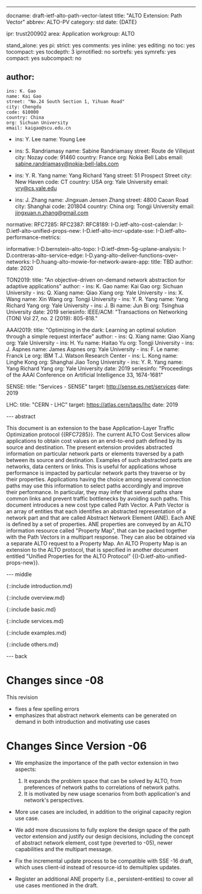 ---
docname: draft-ietf-alto-path-vector-latest
title: "ALTO Extension: Path Vector"
abbrev: ALTO-PV
category: std
date: {DATE}

ipr: trust200902
area: Application
workgroup: ALTO

stand_alone: yes
pi:
  strict: yes
  comments: yes
  inline: yes
  editing: no
  toc: yes
  tocompact: yes
  tocdepth: 3
  iprnotified: no
  sortrefs: yes
  symrefs: yes
  compact: yes
  subcompact: no

author:
  -
    ins: K. Gao
    name: Kai Gao
    street: "No.24 South Section 1, Yihuan Road"
    city: Chengdu
    code: 610000
    country: China
    org: Sichuan University
    email: kaigao@scu.edu.cn
  -
    ins: Y. Lee
    name: Young Lee

  -
    ins: S. Randriamasy
    name: Sabine Randriamasy
    street: Route de Villejust
    city: Nozay
    code: 91460
    country: France
    org: Nokia Bell Labs
    email: sabine.randriamasy@nokia-bell-labs.com

  -
    ins:  Y. R. Yang
    name: Yang Richard Yang
    street: 51 Prospect Street
    city: New Haven
    code: CT
    country: USA
    org: Yale University
    email: yry@cs.yale.edu

  -
    ins: J. Zhang
    name: Jingxuan Jensen Zhang
    street: 4800 Caoan Road
    city: Shanghai
    code: 201804
    country: China
    org: Tongji University
    email: jingxuan.n.zhang@gmail.com

normative:
  RFC7285:
  RFC2387:
  RFC8189:
  I-D.ietf-alto-cost-calendar:
  I-D.ietf-alto-unified-props-new:
  I-D.ietf-alto-incr-update-sse:
  I-D.ietf-alto-performance-metrics:

informative:
  I-D.bernstein-alto-topo:
  I-D.ietf-dmm-5g-uplane-analysis:
  I-D.contreras-alto-service-edge:
  I-D.yang-alto-deliver-functions-over-networks:
  I-D.huang-alto-mowie-for-network-aware-app:
    title: TBD
    author:
    date: 2020

  TON2019:
    title: "An objective-driven on-demand network abstraction for adaptive applications"
    author:
      -
        ins: K. Gao
        name: Kai Gao
        org: Sichuan University
      -
        ins: Q. Xiang
        name: Qiao Xiang
        org: Yale University
      -
        ins: X. Wang
        name: Xin Wang
        org: Tongji University
      -
        ins: Y. R. Yang
        name: Yang Richard Yang
        org: Yale University
      -
        ins: J. Bi
        name: Jun Bi
        org: Tsinghua University
    date: 2019
    seriesinfo:
      IEEE/ACM: "Transactions on Networking (TON) Vol 27, no. 2 (2019): 805-818."

  AAAI2019:
    title: "Optimizing in the dark: Learning an optimal solution through a simple request interface"
    author:
      -
        ins: Q. Xiang
        name: Qiao Xiang
        org: Yale University
      -
        ins: H. Yu
        name: Haitao Yu
        org: Tongji University
      -
        ins: J. Aspnes
        name: James Aspnes
        org: Yale University
      -
        ins: F. Le
        name: Franck Le
        org: IBM T.J. Watson Research Center
      -
        ins: L. Kong
        name: Linghe Kong
        org: Shanghai Jiao Tong University
      -
        ins: Y. R. Yang
        name: Yang Richard Yang
        org: Yale University
    date: 2019
    seriesinfo: "Proceedings of the AAAI Conference on Artificial Intelligence 33, 1674-1681"

  SENSE:
    title: "Services - SENSE"
    target: http://sense.es.net/services
    date: 2019

  LHC:
    title: "CERN - LHC"
    target: https://atlas.cern/tags/lhc
    date: 2019

--- abstract

This document is an extension to the base Application-Layer Traffic Optimization
protocol {{RFC7285}}. The current ALTO Cost Services allow applications to
obtain cost values on an end-to-end path defined by its source and destination.
The present extension provides abstracted information on particular network
parts or elements traversed by a path between its source and destination.
Examples of such abstracted parts are networks, data centers or links. This is
useful for applications whose performance is impacted by particular network
parts they traverse or by their properties. Applications having the choice among
several connection paths may use this information to select paths accordingly
and improve their performance. In particular, they may infer that several paths
share common links and prevent traffic bottlenecks by avoiding such paths. This
document introduces a new cost type called Path Vector. A Path Vector is an
array of entities that each identifies an abstracted representation of a network
part and that are called Abstract Network Element (ANE). Each ANE is defined by
a set of properties. ANE properties are conveyed by an ALTO information resource
called "Property Map", that can be packed together with the Path Vectors in a
multipart response. They can also be obtained via a separate ALTO request to a
Property Map. An ALTO Property Map is an extension to the ALTO protocol, that is
specified in another document entitled "Unified Properties for the ALTO
Protocol" {{I-D.ietf-alto-unified-props-new}}.

--- middle

{::include introduction.md}

{::include overview.md}

{::include basic.md}

{::include services.md}

{::include examples.md}

{::include others.md}

--- back

# Changes since -08

This revision

- fixes a few spelling errors
- emphasizes that abstract network elements can be generated on demand in both
  introduction and motivating use cases

# Changes Since Version -06 #

- We emphasize the importance of the path vector extension in two aspects:

  1. It expands the problem space that can be solved by ALTO, from preferences
     of network paths to correlations of network paths.
  2. It is motivated by new usage scenarios from both application's and
     network's perspectives.

- More use cases are included, in addition to the original capacity region use
  case.

- We add more discussions to fully explore the design space of the path vector
  extension and justify our design decisions, including the concept of abstract
  network element, cost type (reverted to -05), newer capabilities and the
  multipart message.

- Fix the incremental update process to be compatible with SSE -16 draft, which
  uses client-id instead of resource-id to demultiplex updates.

- Register an additional ANE property (i.e., persistent-entities) to cover all
  use cases mentioned in the draft.

